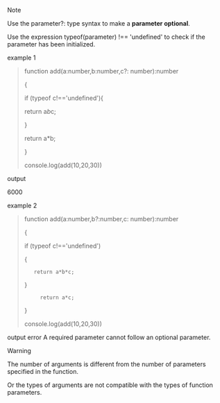 > [!NOTE]
>Use the parameter?: type syntax to make a **parameter optional**.
> 
>Use the expression typeof(parameter) !== 'undefined' to check if the parameter has been initialized.

example 1

>function add(a:number,b:number,c?: number):number
>
>{
>
>if (typeof c!=='undefined'){
>
>return a*b*c;
>
>   }
>
>return a*b;
>
>}
>
>console.log(add(10,20,30))

output

6000

example 2

>function add(a:number,b?:number,c: number):number
>
>{
>
>    if (typeof c!=='undefined')
>
>   {
>
>        return a*b*c;
>
>   }
>
>          return a*c;
>
>}
>
>console.log(add(10,20,30))

output 
error
A required parameter cannot follow an optional parameter.

>[!warning]
>The number of arguments is different from the number of parameters specified in the function.
>
>Or the types of arguments are not compatible with the types of function parameters.
